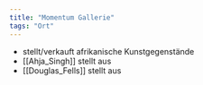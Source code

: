 ```yaml
---
title: "Momentum Gallerie"
tags: "Ort"
---
```

* stellt/verkauft afrikanische Kunstgegenstände
* [[Ahja_Singh]] stellt aus
* [[Douglas_Fells]] stellt aus
